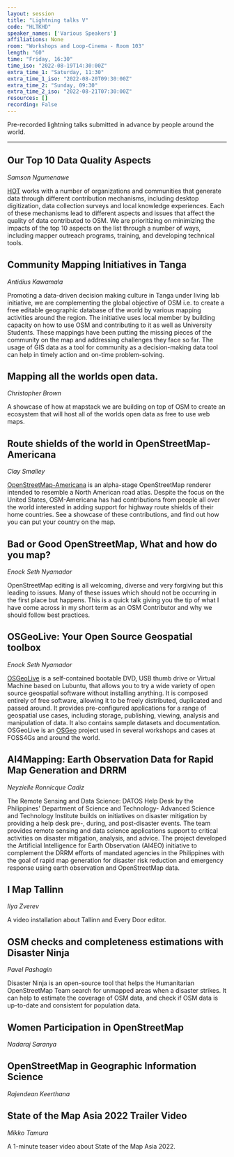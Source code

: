 ```yaml
---
layout: session
title: "Lightning talks V"
code: "HLTKHD"
speaker_names: ['Various Speakers']
affiliations: None
room: "Workshops and Loop-Cinema - Room 103"
length: "60"
time: "Friday, 16:30"
time_iso: "2022-08-19T14:30:00Z"
extra_time_1: "Saturday, 11:30"
extra_time_1_iso: "2022-08-20T09:30:00Z"
extra_time_2: "Sunday, 09:30"
extra_time_2_iso: "2022-08-21T07:30:00Z"
resources: []
recording: False
---
```


Pre-recorded lightning talks submitted in advance by people around the world.

<hr>

## Our Top 10 Data Quality Aspects
_Samson Ngumenawe_

[HOT](https://www.hotosm.org/) works with a number of organizations and communities that generate data through different contribution mechanisms, including desktop digitization, data collection surveys and local knowledge experiences. Each of these mechanisms lead to different aspects and issues that affect the quality of data contributed to OSM. We are prioritizing on minimizing the impacts of the top 10 aspects on the list through a number of ways, including mapper outreach programs, training, and developing technical tools.

## Community Mapping Initiatives in Tanga
_Antidius Kawamala_

Promoting a data-driven decision making culture in Tanga under living lab initiative, we are complementing the global objective of OSM i.e. to create a free editable geographic database of the world by various mapping activities around the region. The initiative uses local member by building capacity on how to use OSM and contributing to it as well as University Students. These mappings have been putting the missing pieces of the community on the map and addressing challenges they face so far. The usage of GIS data as a tool for community as a decision-making data tool can help in timely action and on-time problem-solving.

## Mapping all the worlds open data.
_Christopher Brown_

A showcase of how at mapstack we are building on top of OSM to create an ecosystem that will host all of the worlds open data as free to use web maps.

## Route shields of the world in OpenStreetMap-Americana
_Clay Smalley_

[OpenStreetMap-Americana](https://wiki.openstreetmap.org/wiki/OpenStreetMap_Americana) is an alpha-stage OpenStreetMap renderer intended to resemble a North American road atlas. Despite the focus on the United States, OSM-Americana has had contributions from people all over the world interested in adding support for highway route shields of their home countries. See a showcase of these contributions, and find out how you can put your country on the map.

## Bad or Good OpenStreetMap, What and how do you map?
_Enock Seth Nyamador_

OpenStreetMap editing is all welcoming, diverse and very forgiving but this leading to issues. Many of these issues which should not be occurring in the first place but happens. This is a quick talk giving you the tip of what I have come across in my short term as an OSM Contributor and why we should follow best practices.

## OSGeoLive: Your Open Source Geospatial toolbox
_Enock Seth Nyamador_

[OSGeoLive](https://live.osgeo.org) is a self-contained bootable DVD, USB thumb drive or Virtual Machine based on Lubuntu, that allows you to try a wide variety of open source geospatial software without installing anything. It is composed entirely of free software, allowing it to be freely distributed, duplicated and passed around. It provides pre-configured applications for a range of geospatial use cases, including storage, publishing, viewing, analysis and manipulation of data. It also contains sample datasets and documentation. OSGeoLive is an [OSGeo](https://wiki.openstreetmap.org/wiki/OSGeo) project used in several workshops and cases at FOSS4Gs and around the world.

## AI4Mapping: Earth Observation Data for Rapid Map Generation and DRRM
_Neyzielle Ronnicque Cadiz_

The Remote Sensing and Data Science: DATOS Help Desk by the Philippines' Department of Science and Technology- Advanced Science and Technology Institute builds on initiatives on disaster mitigation by providing a help desk pre-, during, and post-disaster events. The team provides remote sensing and data science applications support to critical activities on disaster mitigation, analysis, and advice. The project developed the Artificial Intelligence for Earth Observation (AI4EO) initiative to complement the DRRM efforts of mandated agencies in the Philippines with the goal of rapid map generation for disaster risk reduction and emergency response using earth observation and OpenStreetMap data.

## I Map Tallinn
_Ilya Zverev_

A video installation about Tallinn and Every Door editor.

## OSM checks and completeness estimations with Disaster Ninja
_Pavel Pashagin_

Disaster Ninja is an open-source tool that helps the Humanitarian OpenStreetMap Team search for unmapped areas when a disaster strikes. It can help to estimate the coverage of OSM data, and check if OSM data is up-to-date and consistent for population data.

## Women Participation in OpenStreetMap
_Nadaraj Saranya_



## OpenStreetMap in Geographic Information Science
_Rajendean Keerthana_

## State of the Map Asia 2022 Trailer Video
_Mikko Tamura_

A 1-minute teaser video about State of the Map Asia 2022.

